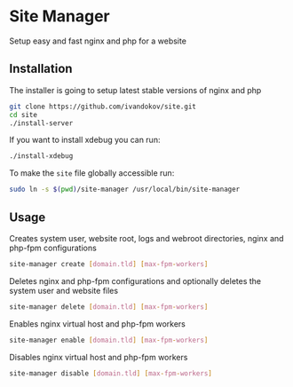 # Site Manager
Setup easy and fast nginx and php for a website

## Installation
The installer is going to setup latest stable versions of nginx and php
```bash
git clone https://github.com/ivandokov/site.git
cd site
./install-server
```

If you want to install xdebug you can run:
```bash
./install-xdebug
```

To make the `site` file globally accessible run:
```bash
sudo ln -s $(pwd)/site-manager /usr/local/bin/site-manager
```

## Usage

Creates system user, website root, logs and webroot directories, nginx and php-fpm configurations
```bash
site-manager create [domain.tld] [max-fpm-workers]
```

Deletes nginx and php-fpm configurations and optionally deletes the system user and website files
```bash
site-manager delete [domain.tld] [max-fpm-workers]
```

Enables nginx virtual host and php-fpm workers
```bash
site-manager enable [domain.tld] [max-fpm-workers]
```

Disables nginx virtual host and php-fpm workers
```bash
site-manager disable [domain.tld] [max-fpm-workers]
```